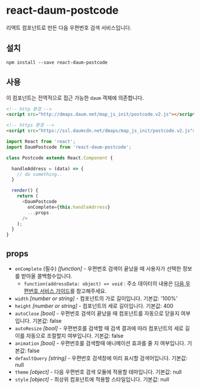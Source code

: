 # react-daum-postcode

리액트 컴포넌트로 만든 다음 우편번호 검색 서비스입니다.

## 설치

```shell
npm install --save react-daum-postcode
```

## 사용

이 컴포넌트는 전역적으로 접근 가능한 `daum` 객체에 의존합니다.
```html
<!-- http 환경 -->
<script src="http://dmaps.daum.net/map_js_init/postcode.v2.js"></script> 

<!-- https 환경 -->
<script src="https://ssl.daumcdn.net/dmaps/map_js_init/postcode.v2.js"></script>
```

```javascript
import React from 'react';
import DaumPostcode from 'react-daum-postcode';

class Postcode extends React.Component {

  handleAddress = (data) => {
    // do something..
  }

  render() {
    return (
      <DaumPostcode
        onComplete={this.handleAdrress}
        ...props
      />
    );
  }
}
```

## props

- `onComplete` (필수) _[function]_ - 우편번호 검색이 끝났을 때 사용자가 선택한 정보를 받아올 콜백함수입니다.
  - `function(addressData: object) => void` : 주소 데이터의 내용은 [다음 우편번호 서비스 가이드](http://postcode.map.daum.net/guide)를 참고해주세요.
- `width` _[number or string]_ - 컴포넌트의 가로 길이입니다. 기본값: '100%'
- `height` _[number or string]_ - 컴포넌트의 세로 길이입니다. 기본값: 400
- `autoClose` _[bool]_ - 우편번호 검색이 끝났을 때 컴포넌트를 자동으로 닫을지 여부입니다. 기본값: false
- `autoResize` _[bool]_ - 우편번호를 검색할 때 검색 결과에 따라 컴포넌트의 세로 길이를 자동으로 조절할지 여부입니다. 기본값: false
- `animation` _[bool]_ - 우편번호를 검색할때 애니메이션 효과를 줄 지 여부입니다. 기본값: false
- `defaultQuery` _[string]_ - 우편번호 검색창에 미리 표시할 검색어입니다. 기본값: null
- `theme` _[object]_ - 다음 우편번호 검색 모듈에 적용할 테마입니다. 기본값: null
- `style` _[object]_ - 최상위 컴포넌트에 적용할 스타일입니다. 기본값: null
